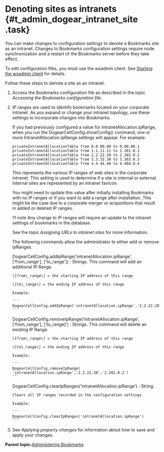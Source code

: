 # Denoting sites as intranets {#t_admin_dogear_intranet_site .task}

You can make changes to configuration settings to denote a Bookmarks site as an intranet. Changes to Bookmarks configuration settings require node synchronization and a restart of the Bookmarks server before they take effect.

To edit configuration files, you must use the wsadmin client. See [Starting the wsadmin client](t_admin_wsadmin_starting.md) for details.

Follow these steps to denote a site as an intranet.

1.  Access the Bookmarks configuration file as described in the topic *Accessing the Bookmarks configuration file*.

2.  IP ranges are used to identify bookmarks located on your corporate intranet. As you expand or change your intranet topology, use these settings to incorporate changes into Bookmarks.

    If you had previously configured a value for IntranetAllocation.ipRange, when you run the DogearCellConfig.showConfig\(\) command, one or more IntranetAllocation.ipRange settings will appear. For example:

    ```
    privateIntranetAllocationTable from 0.0.00.00 to 0.00.00.1
    privateIntranetAllocationTable from 1.1.11.11 to 1.101.0.1
    privateIntranetAllocationTable from 2.2.22.20 to 2.202.0.2
    privateIntranetAllocationTable from 3.3.33.30 to 3.303.0.3
    privateIntranetAllocationTable from 4.4.44.40 to 4.404.0.4
    ```

    This represents the various IP ranges of web sites in the corporate intranet. This setting is used to determine if a site is internal or external. Internal sites are represented by an intranet favicon.

    You might need to update this value after initially installing Bookmarks with no IP ranges or if you want to add a range after installation. This might be the case due to a corporate merger or acquisitions that result in added or deleted IP ranges.

    !!! note
    Any change to IP ranges will require an update to the intranet settings of bookmarks in the database.

    See the topic *Assigning URLs to intranet sites* for more information.

    The following commands allow the administrator to either add or remove ipRanges.

    DogearCellConfig.addIpRange\('intranetAllocation.ipRange', \['from\_range'\], \['to\_range'\]\)
    :   Strings. This command will add an additional IP Range.

        \[from\_range\] = the starting IP address of this range

        \[to\_range\] = the ending IP address of this range

        Example:

        ```
        DogearCellConfig.addIpRange('intranetAllocation.ipRange','2.2.22.20','2.202.0.2')
        ```

    DogearCellConfig.removeIpRange\('intranetAllocation.ipRange', \['from\_range'\], \['to\_range\]'\)
    :   Strings. This command will delete an existing IP Range.

        \[from\_range\] = the starting IP address of this range

        \[to\_range\] = the ending IP address of this range

        Example:

        ```
        DogearCellConfig.removeIpRange( 'intranetAllocation.ipRange','2.2.22.20','2.202.0.2')
        ```

    DogearCellConfig.clearIpRanges\('intranetAllocation.ipRange'\)
    :   String.

        Clears all IP ranges recorded in the configuration settings

        Example:

        ```
        DogearCellConfig.clearIpRanges('intranetAllocation.ipRange')
        ```

3.  See *Applying property changes* for information about how to save and apply your changes.


**Parent topic:**[Administering Bookmarks](../admin/c_admin_dogerar_intro.md)

